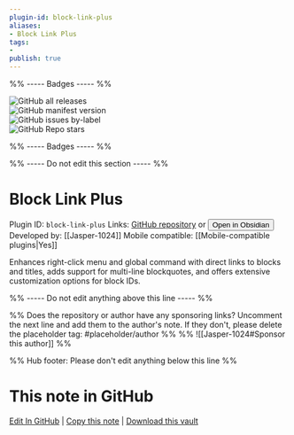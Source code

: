 ```yaml
---
plugin-id: block-link-plus
aliases:
- Block Link Plus
tags: 
- 
publish: true
---
```


%% ----- Badges ----- %%

![GitHub all releases](https://img.shields.io/github/downloads/Jasper-1024/block-link-plus/total?color=573E7A&logo=github&style=for-the-badge)   
![GitHub manifest version](https://img.shields.io/github/manifest-json/v/Jasper-1024/block-link-plus?color=573E7A&logo=github&style=for-the-badge)   
![GitHub issues by-label](https://img.shields.io/github/issues/Jasper-1024/block-link-plus/help%20wanted?color=573E7A&logo=github&style=for-the-badge)   
![GitHub Repo stars](https://img.shields.io/github/stars/Jasper-1024/block-link-plus?color=573E7A&logo=github&style=for-the-badge)

%% ----- Badges ----- %%

%% ----- Do not edit this section ----- %%

# Block Link Plus

Plugin ID: `block-link-plus`
Links: [GitHub repository](https://github.com/Jasper-1024/block-link-plus) or [<button id=HH>Open in Obsidian</button>](obsidian://show-plugin?id=block-link-plus)
Developed by: [[Jasper-1024]]
Mobile compatible: [[Mobile-compatible plugins|Yes]]

Enhances right-click menu and global command with direct links to blocks and titles, adds support for multi-line blockquotes, and offers extensive customization options for block IDs.

%% ----- Do not edit anything above this line ----- %% 

%% Does the repository or author have any sponsoring links? Uncomment the next line and add them to the author's note. If they don't, please delete the placeholder tag: #placeholder/author %%
%% ![[Jasper-1024#Sponsor this author]] %%

%% Hub footer: Please don't edit anything below this line %%

# This note in GitHub

<span class="git-footer">[Edit In GitHub](https://github.dev/obsidian-community/obsidian-hub/blob/main/02%20-%20Community%20Expansions/02.05%20All%20Community%20Expansions/Plugins/block-link-plus.md "git-hub-edit-note") | [Copy this note](https://raw.githubusercontent.com/obsidian-community/obsidian-hub/main/02%20-%20Community%20Expansions/02.05%20All%20Community%20Expansions/Plugins/block-link-plus.md "git-hub-copy-note") | [Download this vault](https://github.com/obsidian-community/obsidian-hub/archive/refs/heads/main.zip "git-hub-download-vault") </span>
